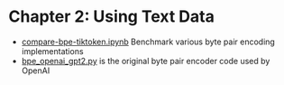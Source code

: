# Chapter 2: Using Text Data

- [compare-bpe-tiktoken.ipynb](compare-bpe-tiktoken.ipynb) Benchmark various byte pair encoding implementations
- [bpe_openai_gpt2.py](bpe_openai_gpt2.py) is the original byte pair encoder code used by OpenAI